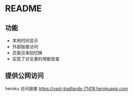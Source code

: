 # README

## 功能

* 本地时间显示
* 外部链接访问
* 页面见来回切换
* 实现了对文章的增删改查

## 提供公网访问
heroku 访问链接 https://vast-badlands-71419.herokuapp.com
